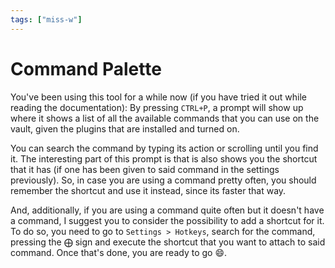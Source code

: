 ```yaml
---
tags: ["miss-w"]
---
```


# Command Palette

You've been using this tool for a while now (if you have tried it out while reading the documentation): By pressing `CTRL+P`, a prompt will show up where it shows a list of all the available commands that you can use on the vault, given the plugins that are installed and turned on.

You can search the command by typing its action or scrolling until you find it. The interesting part of this prompt is that is also shows you the shortcut that it has (if one has been given to said command in the settings previously). So, in case you are using a command pretty often, you should remember the shortcut and use it instead, since its faster that way.

And, additionally, if you are using a command quite often but it doesn't have a command, I suggest you to consider the possibility to add a shortcut for it. To do so, you need to go to `Settings > Hotkeys`, search for the command, pressing the $\bigoplus$ sign and execute the shortcut that you want to attach to said command. Once that's done, you are ready to go 😄.